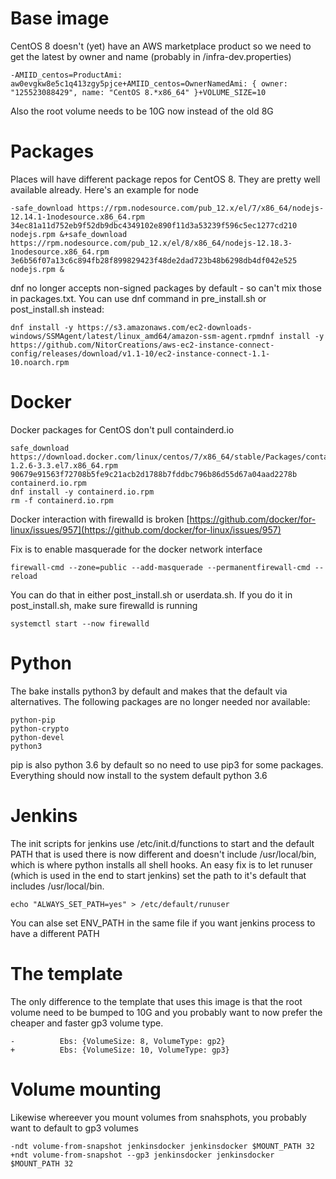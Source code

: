# Base image

CentOS 8 doesn't (yet) have an AWS marketplace product so we need to get the latest by owner and name (probably in /infra-dev.properties)

```
-AMIID_centos=ProductAmi: aw0evgkw8e5c1q413zgy5pjce+AMIID_centos=OwnerNamedAmi: { owner: "125523088429", name: "CentOS 8.*x86_64" }+VOLUME_SIZE=10

```

Also the root volume needs to be 10G now instead of the old 8G

# Packages

Places will have different package repos for CentOS 8. They are pretty well available already. Here's an example for node

```
-safe_download https://rpm.nodesource.com/pub_12.x/el/7/x86_64/nodejs-12.14.1-1nodesource.x86_64.rpm 34ec81a11d752eb9f52db9dbc4349102e890f11d3a53239f596c5ec1277cd210 nodejs.rpm &+safe_download https://rpm.nodesource.com/pub_12.x/el/8/x86_64/nodejs-12.18.3-1nodesource.x86_64.rpm 3e6b56f07a13c6c894fb28f899829423f48de2dad723b48b6298db4df042e525 nodejs.rpm &

```

dnf no longer accepts non-signed packages by default - so can't mix those in packages.txt. You can use dnf command in pre\_install.sh or post\_install.sh instead:

```
dnf install -y https://s3.amazonaws.com/ec2-downloads-windows/SSMAgent/latest/linux_amd64/amazon-ssm-agent.rpmdnf install -y https://github.com/NitorCreations/aws-ec2-instance-connect-config/releases/download/v1.1-10/ec2-instance-connect-1.1-10.noarch.rpm
```

# Docker

Docker packages for CentOS don't pull containderd.io

```
safe_download https://download.docker.com/linux/centos/7/x86_64/stable/Packages/containerd.io-1.2.6-3.3.el7.x86_64.rpm 90679e91563f72708b5fe9c21acb2d1788b7fddbc796b86d55d67a04aad2278b containerd.io.rpm
dnf install -y containerd.io.rpm
rm -f containerd.io.rpm
```

Docker interaction with firewalld is broken [https://github.com/docker/for-linux/issues/957](https://github.com/docker/for-linux/issues/957)

Fix is to enable masquerade for the docker network interface

```
firewall-cmd --zone=public --add-masquerade --permanentfirewall-cmd --reload

```

You can do that in either post\_install.sh or userdata.sh. If you do it in post\_install.sh, make sure firewalld is running

```
systemctl start --now firewalld
```

# Python

The bake installs python3 by default and makes that the default via alternatives. The following packages are no longer needed nor available:

```
python-pip
python-crypto
python-devel
python3
```

pip is also python 3.6 by default so no need to use pip3 for some packages. Everything should now install to the system default python 3.6

# Jenkins

The init scripts for jenkins use /etc/init.d/functions to start and the default PATH that is used there is now different and doesn't include /usr/local/bin, which is where python installs all shell hooks. An easy fix is to let runuser (which is used in the end to start jenkins) set the path to it's default that includes /usr/local/bin.

```
echo "ALWAYS_SET_PATH=yes" > /etc/default/runuser
```

You can alse set ENV\_PATH in the same file if you want jenkins process to have a different PATH

# The template

The only difference to the template that uses this image is that the root volume need to be bumped to 10G and you probably want to now prefer the cheaper and faster gp3 volume type.

```
-          Ebs: {VolumeSize: 8, VolumeType: gp2}
+          Ebs: {VolumeSize: 10, VolumeType: gp3}
```

# Volume mounting

Likewise whereever you mount volumes from snahsphots, you probably want to default to gp3 volumes

```
-ndt volume-from-snapshot jenkinsdocker jenkinsdocker $MOUNT_PATH 32
+ndt volume-from-snapshot --gp3 jenkinsdocker jenkinsdocker $MOUNT_PATH 32
```

